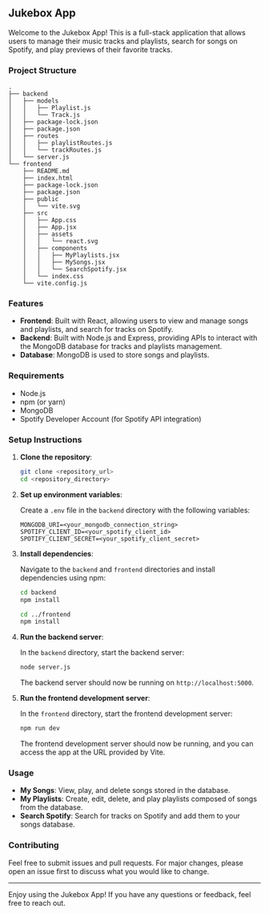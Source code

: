 ## Jukebox App

Welcome to the Jukebox App! This is a full-stack application that allows users to manage their music tracks and playlists, search for songs on Spotify, and play previews of their favorite tracks.

### Project Structure

```
.
├── backend
│   ├── models
│   │   ├── Playlist.js
│   │   └── Track.js
│   ├── package-lock.json
│   ├── package.json
│   ├── routes
│   │   ├── playlistRoutes.js
│   │   └── trackRoutes.js
│   └── server.js
└── frontend
    ├── README.md
    ├── index.html
    ├── package-lock.json
    ├── package.json
    ├── public
    │   └── vite.svg
    ├── src
    │   ├── App.css
    │   ├── App.jsx
    │   ├── assets
    │   │   └── react.svg
    │   ├── components
    │   │   ├── MyPlaylists.jsx
    │   │   ├── MySongs.jsx
    │   │   └── SearchSpotify.jsx
    │   └── index.css
    └── vite.config.js
```

### Features

-   **Frontend**: Built with React, allowing users to view and manage songs and playlists, and search for tracks on Spotify.
-   **Backend**: Built with Node.js and Express, providing APIs to interact with the MongoDB database for tracks and playlists management.
-   **Database**: MongoDB is used to store songs and playlists.

### Requirements

-   Node.js
-   npm (or yarn)
-   MongoDB
-   Spotify Developer Account (for Spotify API integration)

### Setup Instructions

1. **Clone the repository**:

    ```sh
    git clone <repository_url>
    cd <repository_directory>
    ```

2. **Set up environment variables**:

    Create a `.env` file in the `backend` directory with the following variables:

    ```
    MONGODB_URI=<your_mongodb_connection_string>
    SPOTIFY_CLIENT_ID=<your_spotify_client_id>
    SPOTIFY_CLIENT_SECRET=<your_spotify_client_secret>
    ```

3. **Install dependencies**:

    Navigate to the `backend` and `frontend` directories and install dependencies using npm:

    ```sh
    cd backend
    npm install

    cd ../frontend
    npm install
    ```

4. **Run the backend server**:

    In the `backend` directory, start the backend server:

    ```sh
    node server.js
    ```

    The backend server should now be running on `http://localhost:5000`.

5. **Run the frontend development server**:

    In the `frontend` directory, start the frontend development server:

    ```sh
    npm run dev
    ```

    The frontend development server should now be running, and you can access the app at the URL provided by Vite.

### Usage

-   **My Songs**: View, play, and delete songs stored in the database.
-   **My Playlists**: Create, edit, delete, and play playlists composed of songs from the database.
-   **Search Spotify**: Search for tracks on Spotify and add them to your songs database.

### Contributing

Feel free to submit issues and pull requests. For major changes, please open an issue first to discuss what you would like to change.

---

Enjoy using the Jukebox App! If you have any questions or feedback, feel free to reach out.
